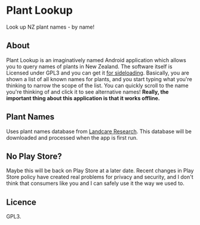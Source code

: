 # Plant Lookup
Look up NZ plant names - by name!

## About
Plant Lookup is an imaginatively named Android application which allows you to query names of plants in New Zealand. The software itself is Licensed under GPL3 and you can get it [for sideloading](https://chris-nz.com/plantlookup/). Basically, you are shown a list of all known names for plants, and you start typing what you're thinking to narrow the scope of the list. You can quickly scroll to the name you're thinking of and click it to see alternative names! **Really, the important thing about this application is that it works offline.**

## Plant Names
Uses plant names database from [Landcare Research](https://nvs.landcareresearch.co.nz/Content/CurrentNVSNames.csv). This database will be downloaded and processed when the app is first run.

## No Play Store?
Maybe this will be back on Play Store at a later date.
Recent changes in Play Store policy have created real problems for privacy and security,
and I don't think that consumers like you and I can safely use it the way we used to.

## Licence
GPL3.
